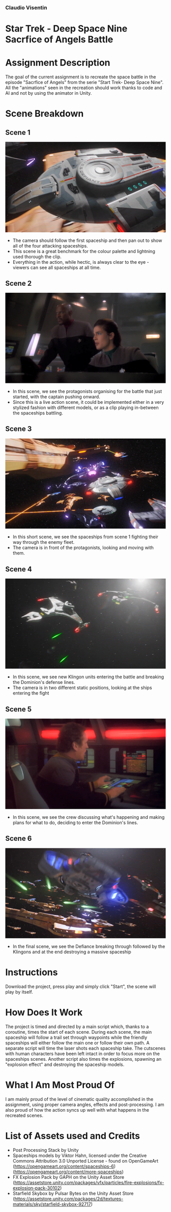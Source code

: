 ### Claudio Visentin
# Star Trek - Deep Space Nine </br> Sacrfice of Angels Battle

# Assignment Description
The goal of the current assignment is to recreate the space battle in the episode "Sacrfice of Angels" from the serie "Start Trek- Deep Space Nine".
All the "animations" seen in the recreation should work thanks to code and AI and not by using the animator in Unity.

# Scene Breakdown
## Scene 1
![Scene 1](https://github.com/Claudio-Visentin/GE2_SpaceBattle_ClaudioVisentin/blob/master/Screenshots/Scene%201.png)
- The camera should follow the first spaceship and then pan out to show all of the four attacking spaceships.
- This scene is a great benchmark for the colour palette and lightning used thorough the clip.
- Everything in the action, while hectic, is always clear to the eye - viewers can see all spaceships at all time.

## Scene 2
![Scene 2](https://github.com/Claudio-Visentin/GE2_SpaceBattle_ClaudioVisentin/blob/master/Screenshots/Scene%202.png)
- In this scene, we see the protagonists organising for the battle that just started, with the captain pushing onward.
- Since this is a live action scene, it could be implemented either in a very stylized fashion with different models, or as a clip playing in-between the spaceships battling.

## Scene 3
![Scene 3](https://github.com/Claudio-Visentin/GE2_SpaceBattle_ClaudioVisentin/blob/master/Screenshots/Scene%203.png)
- In this short scene, we see the spaceships from scene 1 fighting their way through the enemy fleet.
- The camera is in front of the protagonists, looking and moving with them.

## Scene 4
![Scene 4](https://github.com/Claudio-Visentin/GE2_SpaceBattle_ClaudioVisentin/blob/master/Screenshots/Scene%204.png)
- In this scene, we see new Klingon units entering the battle and breaking the Dominion's defense lines.
- The camera is in two different static positions, looking at the ships entering the fight

## Scene 5
![Scene 5](https://github.com/Claudio-Visentin/GE2_SpaceBattle_ClaudioVisentin/blob/master/Screenshots/Scene%205.png)
- In this scene, we see the crew discussing what's happening and making plans for what to do, deciding to enter the Dominion's lines.

## Scene 6
![Scene 6](https://github.com/Claudio-Visentin/GE2_SpaceBattle_ClaudioVisentin/blob/master/Screenshots/Scene%206.png)
- In the final scene, we see the Defiance breaking through followed by the Klingons and at the end destroying a massive spaceship

# Instructions
Download the project, press play and simply click "Start", the scene will play by itself.

# How Does It Work
The project is timed and directed by a main script which, thanks to a coroutine, times the start of each scene.
During each scene, the main spaceship will follow a trail set through waypoints while the friendly spaceships will either follow the main one or follow their own path.
A separate script will time the laser shots each spaceship take.
The cutscenes with human characters have been left intact in order to focus more on the spaceships scenes.
Another script also times the explosions, spawning an "explosion effect" and destroying the spaceship models.

# What I Am Most Proud Of
I am mainly proud of the level of cinematic quality accomplished in the assignment, using proper camera angles, effects and post-processing.
I am also proud of how the action syncs up well with what happens in the recreated scenes.

# List of Assets used and Credits
- Post Processing Stack by Unity
- Spaceships models by Viktor Hahn, licensed under the Creative Commons Attribution 3.0 Unported License - found on OpenGameArt (https://opengameart.org/content/spaceships-6) (https://opengameart.org/content/more-spaceships)
- FX Explosion Pack by GAPH on the Unity Asset Store (https://assetstore.unity.com/packages/vfx/particles/fire-explosions/fx-explosion-pack-30102)
- Starfield Skybox by Pulsar Bytes on the Unity Asset Store (https://assetstore.unity.com/packages/2d/textures-materials/sky/starfield-skybox-92717)